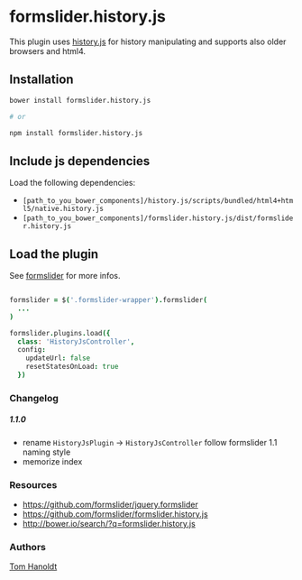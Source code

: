 # formslider.history.js
This plugin uses [history.js](https://github.com/browserstate/history.js/) for history manipulating and supports also older browsers and html4.
## Installation
```bash
bower install formslider.history.js

# or

npm install formslider.history.js
```

## Include js dependencies
Load the following dependencies:
  * `[path_to_you_bower_components]/history.js/scripts/bundled/html4+html5/native.history.js`
  * `[path_to_you_bower_components]/formslider.history.js/dist/formslider.history.js`

## Load the plugin
See [formslider](https://github.com/formslider/jquery.formslider) for more infos.

```coffee

formslider = $('.formslider-wrapper').formslider(
  ...
)

formslider.plugins.load({
  class: 'HistoryJsController',
  config:
    updateUrl: false
    resetStatesOnLoad: true
  })
```

### Changelog
##### 1.1.0
  * rename `HistoryJsPlugin` -> `HistoryJsController` follow formslider 1.1 naming style
  * memorize index

### Resources
  * https://github.com/formslider/jquery.formslider
  * https://github.com/formslider/formslider.history.js
  * http://bower.io/search/?q=formslider.history.js

### Authors

  [Tom Hanoldt](https://www.tomhanoldt.info)
